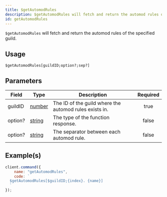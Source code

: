 ```yaml
---
title: $getAutomodRules
description: $getAutomodRules will fetch and return the automod rules of the specified guild
id: getAutomodRules
---
```


`$getAutomodRules` will fetch and return the automod rules of the specified guild.

## Usage

```aoi
$getAutomodRules[guildID;option?;sep?]
```

## Parameters

| Field   | Type                                                                                                                                                                                                 | Description                                            | Required |
| ------- | ---------------------------------------------------------------------------------------------------------------------------------------------------------------------------------------------------- | ------------------------------------------------------ | :------: |
| guildID | [number](https://developer.mozilla.org/en-US/docs/Web/JavaScript/Reference/Global_Objects/Number)                                                                                                    | The ID of the guild where the automod rules exists in. |   true   |
| option? | [string](https://developer.mozilla.org/en-US/docs/Web/JavaScript/Reference/Global_Objects/String)                                                                                                    | The type of the function response.                     |  false   |
| option? | [string](https://developer.mozilla.org/en-US/docs/Web/JavaScript/Reference/Global_Objects/String)                                                                                                    | The separator between each automod rule.               |  false   |

## Example(s)

```javascript
client.command({
    name: "getAutomodRules",
    code: `
  $getAutomodRules[$guildID;{index}. {name}]
  `
});
```
